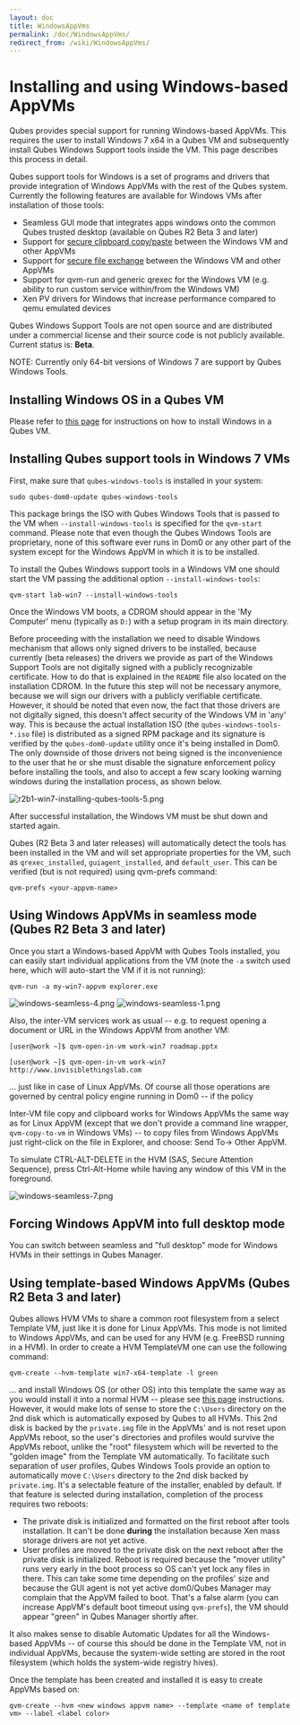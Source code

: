 ```yaml
---
layout: doc
title: WindowsAppVms
permalink: /doc/WindowsAppVms/
redirect_from: /wiki/WindowsAppVms/
---
```


Installing and using Windows-based AppVMs
=========================================

Qubes provides special support for running Windows-based AppVMs. This requires the user to install Windows 7 x64 in a Qubes VM and subsequently install Qubes Windows Support tools inside the VM. This page describes this process in detail.

Qubes support tools for Windows is a set of programs and drivers that provide integration of Windows AppVMs with the rest of the Qubes system. Currently the following features are available for Windows VMs after installation of those tools:

-   Seamless GUI mode that integrates apps windows onto the common Qubes trusted desktop (available on Qubes R2 Beta 3 and later)
-   Support for [secure clipboard copy/paste](/doc/CopyPaste/) between the Windows VM and other AppVMs
-   Support for [secure file exchange](/doc/CopyingFiles/) between the Windows VM and other AppVMs
-   Support for qvm-run and generic qrexec for the Windows VM (e.g. ability to run custom service within/from the Windows VM)
-   Xen PV drivers for Windows that increase performance compared to qemu emulated devices

Qubes Windows Support Tools are not open source and are distributed under a commercial license and their source code is not publicly available. Current status is: **Beta**.

NOTE: Currently only 64-bit versions of Windows 7 are support by Qubes Windows Tools.

Installing Windows OS in a Qubes VM
-----------------------------------

Please refer to [this page](/doc/HvmCreate/) for instructions on how to install Windows in a Qubes VM.

Installing Qubes support tools in Windows 7 VMs
-----------------------------------------------

First, make sure that `qubes-windows-tools` is installed in your system:

~~~
sudo qubes-dom0-update qubes-windows-tools
~~~

This package brings the ISO with Qubes Windows Tools that is passed to the VM when `--install-windows-tools` is specified for the `qvm-start` command. Please note that even though the Qubes Windows Tools are proprietary, none of this software ever runs in Dom0 or any other part of the system except for the Windows AppVM in which it is to be installed.

To install the Qubes Windows support tools in a Windows VM one should start the VM passing the additional option `--install-windows-tools`:

~~~
qvm-start lab-win7 --install-windows-tools
~~~

Once the Windows VM boots, a CDROM should appear in the 'My Computer' menu (typically as `D:`) with a setup program in its main directory.

Before proceeding with the installation we need to disable Windows mechanism that allows only signed drivers to be installed, because currently (beta releases) the drivers we provide as part of the Windows Support Tools are not digitally signed with a publicly recognizable certificate. How to do that is explained in the `README` file also located on the installation CDROM. In the future this step will not be necessary anymore, because we will sign our drivers with a publicly verifiable certificate. However, it should be noted that even now, the fact that those drivers are not digitally signed, this doesn't affect security of the Windows VM in 'any' way. This is because the actual installation ISO (the `qubes-windows-tools-*.iso` file) is distributed as a signed RPM package and its signature is verified by the `qubes-dom0-update` utility once it's being installed in Dom0. The only downside of those drivers not being signed is the inconvenience to the user that he or she must disable the signature enforcement policy before installing the tools, and also to accept a few scary looking warning windows during the installation process, as shown below.

![r2b1-win7-installing-qubes-tools-5.png](/attachment/wiki/HvmCreate/r2b1-win7-installing-qubes-tools-5.png)

After successful installation, the Windows VM must be shut down and started again.

Qubes (R2 Beta 3 and later releases) will automatically detect the tools has been installed in the VM and will set appropriate properties for the VM, such as `qrexec_installed`, `guiagent_installed`, and `default_user`. This can be verified (but is not required) using qvm-prefs command:

~~~
qvm-prefs <your-appvm-name>
~~~

Using Windows AppVMs in seamless mode (Qubes R2 Beta 3 and later)
-----------------------------------------------------------------

Once you start a Windows-based AppVM with Qubes Tools installed, you can easily start individual applications from the VM (note the `-a` switch used here, which will auto-start the VM if it is not running):

~~~
qvm-run -a my-win7-appvm explorer.exe
~~~

![windows-seamless-4.png](/attachment/wiki/WindowsAppVms/windows-seamless-4.png) ![windows-seamless-1.png](/attachment/wiki/WindowsAppVms/windows-seamless-1.png)

Also, the inter-VM services work as usual -- e.g. to request opening a document or URL in the Windows AppVM from another VM:

~~~
[user@work ~]$ qvm-open-in-vm work-win7 roadmap.pptx
~~~

~~~
[user@work ~]$ qvm-open-in-vm work-win7 http://www.invisiblethingslab.com
~~~

... just like in case of Linux AppVMs. Of course all those operations are governed by central policy engine running in Dom0 -- if the policy

Inter-VM file copy and clipboard works for Windows AppVMs the same way as for Linux AppVM (except that we don't provide a command line wrapper, `qvm-copy-to-vm` in Windows VMs) -- to copy files from Windows AppVMs just right-click on the file in Explorer, and choose: Send To-\> Other AppVM.

To simulate CTRL-ALT-DELETE in the HVM (SAS, Secure Attention Sequence), press Ctrl-Alt-Home while having any window of this VM in the foreground.

![windows-seamless-7.png](/attachment/wiki/WindowsAppVms/windows-seamless-7.png)

Forcing Windows AppVM into full desktop mode
--------------------------------------------

You can switch between seamless and "full desktop" mode for Windows HVMs in their settings in Qubes Manager.

Using template-based Windows AppVMs (Qubes R2 Beta 3 and later)
---------------------------------------------------------------

Qubes allows HVM VMs to share a common root filesystem from a select Template VM, just like it is done for Linux AppVMs. This mode is not limited to Windows AppVMs, and can be used for any HVM (e.g. FreeBSD running in a HVM). In order to create a HVM TemplateVM one can use the following command:

~~~
qvm-create --hvm-template win7-x64-template -l green
~~~

... and install Windows OS (or other OS) into this template the same way as you would install it into a normal HVM -- please see [this page](/doc/HvmCreate/) instructions. However, it would make lots of sense to store the `C:\Users` directory on the 2nd disk which is automatically exposed by Qubes to all HVMs. This 2nd disk is backed by the `private.img` file in the AppVMs' and is not reset upon AppVMs reboot, so the user's directories and profiles would survive the AppVMs reboot, unlike the "root" filesystem which will be reverted to the "golden image" from the Template VM automatically. To facilitate such separation of user profiles, Qubes Windows Tools provide an option to automatically move `C:\Users` directory to the 2nd disk backed by `private.img`. It's a selectable feature of the installer, enabled by default. If that feature is selected during installation, completion of the process requires two reboots:

-   The private disk is initialized and formatted on the first reboot after tools installation. It can't be done **during** the installation because Xen mass storage drivers are not yet active.
-   User profiles are moved to the private disk on the next reboot after the private disk is initialized. Reboot is required because the "mover utility" runs very early in the boot process so OS can't yet lock any files in there. This can take some time depending on the profiles' size and because the GUI agent is not yet active dom0/Qubes Manager may complain that the AppVM failed to boot. That's a false alarm (you can increase AppVM's default boot timeout using `qvm-prefs`), the VM should appear "green" in Qubes Manager shortly after.

It also makes sense to disable Automatic Updates for all the Windows-based AppVMs -- of course this should be done in the Template VM, not in individual AppVMs, because the system-wide setting are stored in the root filesystem (which holds the system-wide registry hives).

Once the template has been created and installed it is easy to create AppVMs based on:

~~~
qvm-create --hvm <new windows appvm name> --template <name of template vm> --label <label color>
~~~
